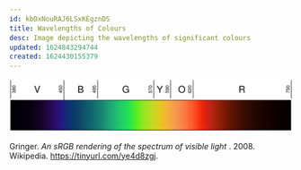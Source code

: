 ```yaml
---
id: kbDxNouRAJ6LSxKEgznDS
title: Wavelengths of Colours
desc: Image depicting the wavelengths of significant colours
updated: 1624843294744
created: 1624430155379
---
```



![Visible spectrum](assets/images/color-visible-spectrum.svg)
<figcaption>
Gringer. <i>An sRGB rendering of the spectrum of visible light
</i>. 2008. Wikipedia. <a href="https://tinyurl.com/ye4d8zgj">https://tinyurl.com/ye4d8zgj</a>.
</figcaption>
